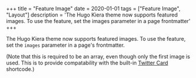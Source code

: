 +++
title = "Feature Image"
date = 2020-01-01
tags = ["Feature Image", "Layout"]
description = 'The Hugo Kiera theme now supports featured images. To use the feature, set the images parameter in a page frontmatter'
+++

The Hugo Kiera theme now supports featured images. To use the feature, set the `images` parameter in a page's frontmatter.

(Note that this is required to be an array, even though only the first image is used. This is to provide compatability with the built-in [Twitter Card](https://gohugo.io/templates/internal/#twitter-cards) shortcode.)
